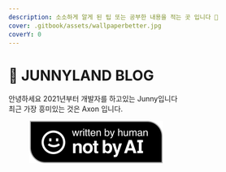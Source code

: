 ```yaml
---
description: 소소하게 알게 된 팁 또는 공부한 내용을 적는 곳 입니다 👐
cover: .gitbook/assets/wallpaperbetter.jpg
coverY: 0
---
```


# 👻 JUNNYLAND BLOG

안녕하세요 2021년부터 개발자를 하고있는 Junny입니다\
최근 가장 흥미있는 것은 Axon 입니다.

<figure><img src=".gitbook/assets/Written-By-Human-Not-By-AI-Badge-black.svg" alt=""><figcaption></figcaption></figure>
